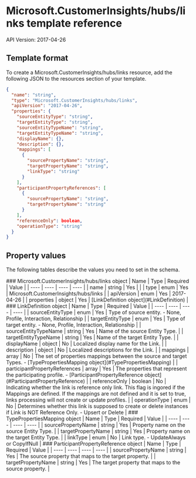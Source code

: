 # Microsoft.CustomerInsights/hubs/links template reference
API Version: 2017-04-26
## Template format

To create a Microsoft.CustomerInsights/hubs/links resource, add the following JSON to the resources section of your template.

```json
{
  "name": "string",
  "type": "Microsoft.CustomerInsights/hubs/links",
  "apiVersion": "2017-04-26",
  "properties": {
    "sourceEntityType": "string",
    "targetEntityType": "string",
    "sourceEntityTypeName": "string",
    "targetEntityTypeName": "string",
    "displayName": {},
    "description": {},
    "mappings": [
      {
        "sourcePropertyName": "string",
        "targetPropertyName": "string",
        "linkType": "string"
      }
    ],
    "participantPropertyReferences": [
      {
        "sourcePropertyName": "string",
        "targetPropertyName": "string"
      }
    ],
    "referenceOnly": boolean,
    "operationType": "string"
  }
}
```
## Property values

The following tables describe the values you need to set in the schema.

<a id="Microsoft.CustomerInsights/hubs/links" />
### Microsoft.CustomerInsights/hubs/links object
|  Name | Type | Required | Value |
|  ---- | ---- | ---- | ---- |
|  name | string | Yes |  |
|  type | enum | Yes | Microsoft.CustomerInsights/hubs/links |
|  apiVersion | enum | Yes | 2017-04-26 |
|  properties | object | Yes | [LinkDefinition object](#LinkDefinition) |


<a id="LinkDefinition" />
### LinkDefinition object
|  Name | Type | Required | Value |
|  ---- | ---- | ---- | ---- |
|  sourceEntityType | enum | Yes | Type of source entity. - None, Profile, Interaction, Relationship |
|  targetEntityType | enum | Yes | Type of target entity. - None, Profile, Interaction, Relationship |
|  sourceEntityTypeName | string | Yes | Name of the source Entity Type. |
|  targetEntityTypeName | string | Yes | Name of the target Entity Type. |
|  displayName | object | No | Localized display name for the Link. |
|  description | object | No | Localized descriptions for the Link. |
|  mappings | array | No | The set of properties mappings between the source and target Types. - [TypePropertiesMapping object](#TypePropertiesMapping) |
|  participantPropertyReferences | array | Yes | The properties that represent the participating profile. - [ParticipantPropertyReference object](#ParticipantPropertyReference) |
|  referenceOnly | boolean | No | Indicating whether the link is reference only link. This flag is ingored if the Mappings are defined. If the mappings are not defined and it is set to true, links processing will not create or update profiles. |
|  operationType | enum | No | Determines whether this link is supposed to create or delete instances if Link is NOT Reference Only. - Upsert or Delete |


<a id="TypePropertiesMapping" />
### TypePropertiesMapping object
|  Name | Type | Required | Value |
|  ---- | ---- | ---- | ---- |
|  sourcePropertyName | string | Yes |  Property name on the source Entity Type. |
|  targetPropertyName | string | Yes | Property name on the target Entity Type. |
|  linkType | enum | No | Link type. - UpdateAlways or CopyIfNull |


<a id="ParticipantPropertyReference" />
### ParticipantPropertyReference object
|  Name | Type | Required | Value |
|  ---- | ---- | ---- | ---- |
|  sourcePropertyName | string | Yes | The source property that maps to the target property. |
|  targetPropertyName | string | Yes | The target property that maps to the source property. |

